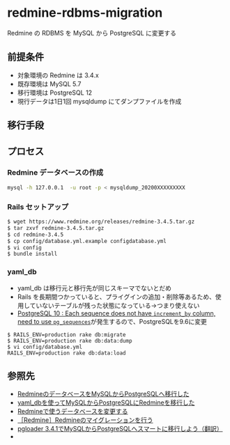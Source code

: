 # redmine-rdbms-migration

Redmine の RDBMS を MySQL から PostgreSQL に変更する

## 前提条件

- 対象環境の Redmine は 3.4.x
- 既存環境は MySQL 5.7
- 移行環境は PostgreSQL 12
- 現行データは1日1回 mysqldump にてダンプファイルを作成
  
## 移行手段

## プロセス

### Redmine データベースの作成

```bash
mysql -h 127.0.0.1  -u root -p < mysqldump_20200XXXXXXXXX
```

### Rails セットアップ

```bash
$ wget https://www.redmine.org/releases/redmine-3.4.5.tar.gz
$ tar zxvf redmine-3.4.5.tar.gz
$ cd redmine-3.4.5
$ cp config/database.yml.example configdatabase.yml
$ vi config
$ bundle install
```

### yaml_db

- yaml_db は移行元と移行先が同じスキーマでないとだめ
- Rails を長期間つかっていると、プライグインの追加・削除等あるため、使用していないテーブルが残った状態になっている→つまり使えない
- [PostgreSQL 10 : Each sequence does not have `increment_by` column, need to use `pg_sequences`](https://github.com/rails/rails/issues/28780)が発生するので、PostgreSQLを9.6に変更

```console
$ RAILS_ENV=production rake db:migrate
$ RAILS_ENV=production rake db:data:dump
$ vi config/database.yml
RAILS_ENV=production rake db:data:load
```

## 参照先

- [RedmineのデータベースをMySQLからPostgreSQLへ移行した](https://qiita.com/ryouma_nagare/items/c4ba5298dd283333bb85)
- [yaml_dbを使ってMySQLからPostgreSQLにRedmineを移行した](https://hnron.hatenablog.com/entry/2015/08/18/012738)
- [Redmineで使うデータベースを変更する](http://blog.redmine.jp/articles/change-database/)
- [［Redmine］Redmineのマイグレーションを行う](https://daybreaksnow.hatenablog.jp/entry/2016/12/11/145403)
- [pgloader 3.4.1でMySQLからPostgreSQLへスマートに移行しよう（翻訳）](https://techracho.bpsinc.jp/hachi8833/2017_07_20/43380)
- 